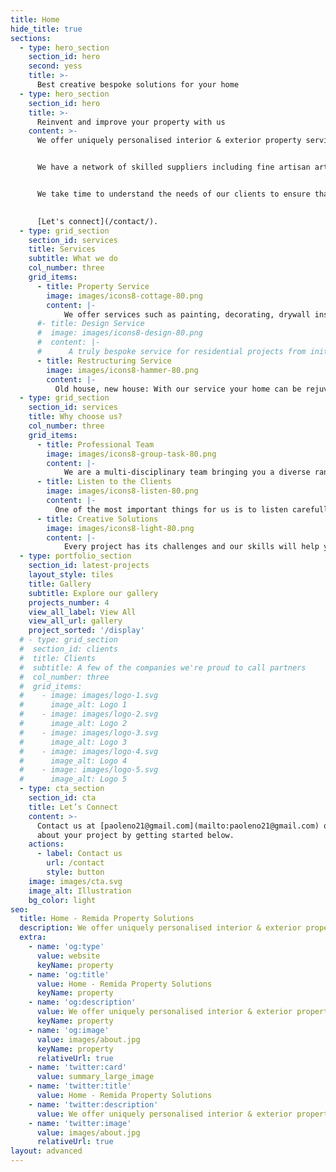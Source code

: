 ```yaml
---
title: Home
hide_title: true
sections:
  - type: hero_section
    section_id: hero
    second: yess
    title: >-
      Best creative bespoke solutions for your home
  - type: hero_section
    section_id: hero
    title: >-
      Reinvent and improve your property with us
    content: >-
      We offer uniquely personalised interior & exterior property services for each of our clients, creating a functional and attractive environment, taking care of all of your property needs. We distinguish ourselves by our warmth, originality and careful attention to detail. Founded on the simple belief that good design brings quality to life, the company’s customers include private homes, retail spaces and work environments.


      We have a network of skilled suppliers including fine artisan artists, such as muralists and custom furniture makers, to create timeless designs, customised art works and furnishings for our clients.


      We take time to understand the needs of our clients to ensure that we deliver what they want; carefully following designer and client instructions. Our reputation has been built on our exceptional level of service.

      
      [Let's connect](/contact/).
  - type: grid_section
    section_id: services
    title: Services
    subtitle: What we do
    col_number: three
    grid_items:
      - title: Property Service
        image: images/icons8-cottage-80.png
        content: |-
            We offer services such as painting, decorating, drywall installation, flooring and furniture assembly & fitting. 
      #- title: Design Service
      #  image: images/icons8-design-80.png
      #  content: |-
      #      A truly bespoke service for residential projects from initial concept, hands-on installation, through to completion. 
      - title: Restructuring Service
        image: images/icons8-hammer-80.png
        content: |-
          Old house, new house: With our service your home can be rejuvenated and given new life.
  - type: grid_section
    section_id: services
    title: Why choose us?
    col_number: three
    grid_items:
      - title: Professional Team
        image: images/icons8-group-task-80.png
        content: |-
            We are a multi-disciplinary team bringing you a diverse range of high-level skills.
      - title: Listen to the Clients
        image: images/icons8-listen-80.png
        content: |-
          One of the most important things for us is to listen carefully to the requirements of our clients.
      - title: Creative Solutions
        image: images/icons8-light-80.png
        content: |-
            Every project has its challenges and our skills will help you find the best creative bespoke solutions
  - type: portfolio_section
    section_id: latest-projects
    layout_style: tiles
    title: Gallery
    subtitle: Explore our gallery
    projects_number: 4
    view_all_label: View All
    view_all_url: gallery
    project_sorted: '/display'
  # - type: grid_section
  #  section_id: clients
  #  title: Clients
  #  subtitle: A few of the companies we're proud to call partners
  #  col_number: three
  #  grid_items:
  #    - image: images/logo-1.svg
  #      image_alt: Logo 1
  #    - image: images/logo-2.svg
  #      image_alt: Logo 2
  #    - image: images/logo-3.svg
  #      image_alt: Logo 3
  #    - image: images/logo-4.svg
  #      image_alt: Logo 4
  #    - image: images/logo-5.svg
  #      image_alt: Logo 5
  - type: cta_section
    section_id: cta
    title: Let’s Connect
    content: >-
      Contact us at [paoleno21@gmail.com](mailto:paoleno21@gmail.com) or at [+44 7402052652]() and tell us more
      about your project by getting started below.
    actions:
      - label: Contact us
        url: /contact
        style: button
    image: images/cta.svg
    image_alt: Illustration
    bg_color: light
seo:
  title: Home - Remida Property Solutions
  description: We offer uniquely personalised interior & exterior property services for each of our clients, creating a functional and attractive environment, taking care of all of your property needs.
  extra:
    - name: 'og:type'
      value: website
      keyName: property
    - name: 'og:title'
      value: Home - Remida Property Solutions
      keyName: property
    - name: 'og:description'
      value: We offer uniquely personalised interior & exterior property services for each of our clients, creating a functional and attractive environment, taking care of all of your property needs.
      keyName: property
    - name: 'og:image'
      value: images/about.jpg
      keyName: property
      relativeUrl: true
    - name: 'twitter:card'
      value: summary_large_image
    - name: 'twitter:title'
      value: Home - Remida Property Solutions
    - name: 'twitter:description'
      value: We offer uniquely personalised interior & exterior property services for each of our clients, creating a functional and attractive environment, taking care of all of your property needs.
    - name: 'twitter:image'
      value: images/about.jpg
      relativeUrl: true
layout: advanced
---
```

